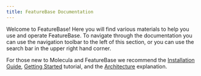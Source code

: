 ```yaml
---
title: FeatureBase Documentation
---
```


Welcome to FeatureBase! Here you will find various materials to help you use and operate FeatureBase. To navigate through the documentation you can use the navigation toolbar to the left of this section, or you can use the search bar in the upper right hand corner.

For those new to Molecula and FeatureBase we recommend the [Installation Guide](/how-tos/install-featurebase), [Getting Started](/quick-start-guide/enterprise) tutorial, and the [Architecture](/setting-up-featurebase/enterprise/architecture) explanation.

